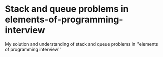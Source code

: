 # Stack and queue problems in elements-of-programming-interview
My solution and understanding of stack and queue problems in ''elements of programming interview''
